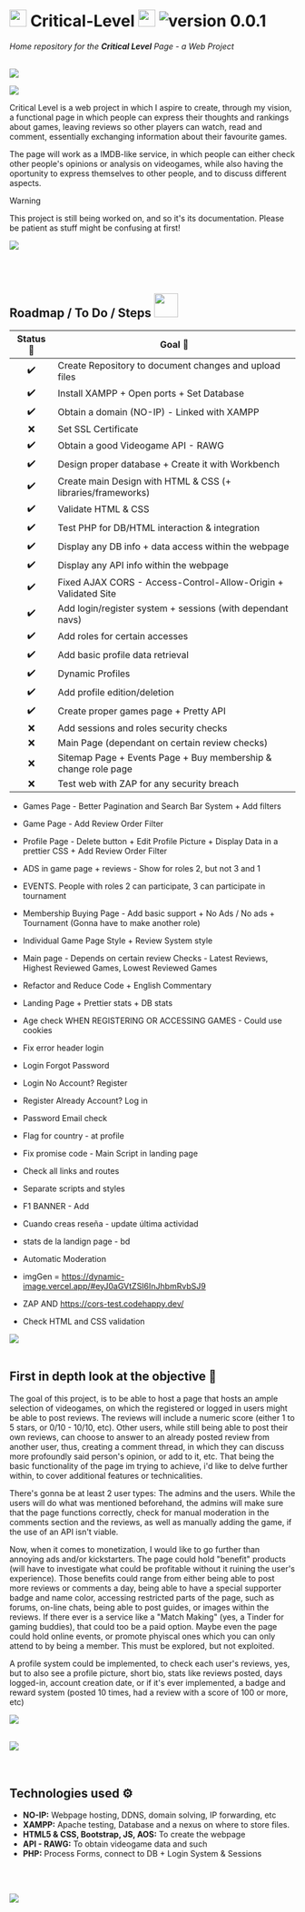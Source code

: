 # <img src="https://github.com/Jozaru27/Critical-Level/blob/main/media/star-spinning.gif" width="30" height="30"/> Critical-Level <img src="https://github.com/Jozaru27/Critical-Level/blob/main/media/star-spinning.gif" width="30" height="30"/> ![version 0.0.1](https://img.shields.io/badge/version-0.0.1-brightgreen)
<!-- BADGE TAKEN FROM: https://tekiter.github.io/shields-craft/ -->
*Home repository for the ***Critical Level*** Page - a Web Project* <br><br>

![](https://github.com/Jozaru27/Critical-Level/blob/main/media/separator.png)

![](https://github.com/Jozaru27/Critical-Level/blob/main/media/welcome.gif)

Critical Level is a web project in which I aspire to create, through my vision, a functional page in which people can express their thoughts and rankings about games, leaving reviews so other players can watch, read and comment, essentially exchanging information about their favourite games. 

The page will work as a IMDB-like service, in which people can either check other people's opinions or analysis on videogames, while also having the oportunity to express themselves to other people, and to discuss different aspects.

> [!WARNING]
> This project is still being worked on, and so it's its documentation. Please be patient as stuff might be confusing at first!

![](https://github.com/Jozaru27/Critical-Level/blob/main/media/separator.png)

<br><br>
## Roadmap / To Do / Steps <img src="https://github.com/Jozaru27/Critical-Level/blob/main/media/mario.gif" width="42" height="42"/>

| Status 📍 | Goal 🚀 |
| :---: | --- |
| ✔️ | Create Repository to document changes and upload files  |
| ✔️ | Install XAMPP + Open ports + Set Database  |
| ✔️ | Obtain a domain (NO-IP) - Linked with XAMPP  |
| ❌ | Set SSL Certificate |
| ✔️ | Obtain a good Videogame API - RAWG |
| ✔️ | Design proper database + Create it with Workbench |
| ✔️ | Create main Design with HTML & CSS (+ libraries/frameworks) |
| ✔️ | Validate HTML & CSS |
| ✔️ | Test PHP for DB/HTML interaction & integration  |
| ✔️ | Display any DB info + data access within the webpage |
| ✔️ | Display any API info within the webpage |
| ✔️ | Fixed AJAX CORS - Access-Control-Allow-Origin + Validated Site |
| ✔️ | Add login/register system + sessions (with dependant navs)|
| ✔️ | Add roles for certain accesses |
| ✔️ | Add basic profile data retrieval |
| ✔️ | Dynamic Profiles |
| ✔️ | Add profile edition/deletion |
| ✔️ | Create proper games page + Pretty API |
| ❌ | Add sessions and roles security checks |
| ❌ | Main Page (dependant on certain review checks) |
| ❌ | Sitemap Page + Events Page + Buy membership & change role page |
| ❌ | Test web with ZAP for any security breach |

* Games Page - Better Pagination and Search Bar System + Add filters
* Game Page - Add Review Order Filter
* Profile Page - Delete button + Edit Profile Picture + Display Data in a prettier CSS + Add Review Order Filter
* ADS in game page + reviews - Show for roles 2, but not 3 and 1
* EVENTS. People with roles 2 can participate, 3 can participate in tournament
* Membership Buying Page - Add basic support + No Ads / No ads + Tournament (Gonna have to make another role)
* Individual Game Page Style + Review System style
* Main page - Depends on certain review Checks - Latest Reviews, Highest Reviewed Games, Lowest Reviewed Games
* Refactor and Reduce Code + English Commentary
* Landing Page + Prettier stats + DB stats
* Age check WHEN REGISTERING OR ACCESSING GAMES - Could use cookies
* Fix error header login
* Login Forgot Password
* Login No Account? Register
* Register Already Account? Log in
* Password Email check
* Flag for country - at profile
* Fix promise code - Main Script in landing page
* Check all links and routes
* Separate scripts and styles
* F1 BANNER - Add
* Cuando creas reseña - update última actividad
* stats de la landign page - bd

* Automatic Moderation
* imgGen = https://dynamic-image.vercel.app/#eyJ0aGVtZSI6InJhbmRvbSJ9
* ZAP AND https://cors-test.codehappy.dev/
* Check HTML and CSS validation

![](https://github.com/Jozaru27/Critical-Level/blob/main/media/separator.png)
<br><br>

## First in depth look at the objective 🎯

The goal of this project, is to be able to host a page that hosts an ample selection of videogames, on which the registered or logged in users might be able to post reviews. The reviews will include a numeric score (either 1 to 5 stars, or 0/10 - 10/10, etc).
Other users, while still being able to post their own reviews, can choose to answer to an already posted review from another user, thus, creating a comment thread, in which they can discuss more profoundly said person's opinion, or add to it, etc.
That being the basic functionality of the page im trying to achieve, i'd like to delve further within, to cover additional features or technicalities. 

There's gonna be at least 2 user types: The admins and the users. While the users will do what was mentioned beforehand, the admins will make sure that the page functions correctly, check for manual moderation in the comments section and the reviews, as well as
manually adding the game, if the use of an API isn't viable. 

Now, when it comes to monetization, I would like to go further than annoying ads and/or kickstarters. The page could hold "benefit" products (will have to investigate what could be profitable without it ruining the user's experience). Those benefits could range from either being able to post more reviews or comments a day, being able to have a special supporter badge and name color, accessing restricted parts of the page, such as forums, on-line chats, being able to post guides, or images within the reviews. If there ever is a service like a "Match Making" (yes, a Tinder for gaming buddies), that could too be a paid option. Maybe even the page could hold online events, or promote phyiscal ones which you can only attend to by being a member. This must be explored, but not exploited.

A profile system could be implemented, to check each user's reviews, yes, but to also see a profile picture, short bio, stats like reviews posted, days logged-in, account creation date, or if it's ever implemented, a badge and reward system (posted 10 times, had a review with a score of 100 or more, etc)

![](https://github.com/Jozaru27/Critical-Level/blob/main/media/separator.png)
<br><br>


<!-- Other API's: SteamWebAPI, IGDB, RAWG, Launchbox, Openretro, MobyGames, Metropolis Launcher, Screenscraper, Skraper, TheGamesDB, GameTDB, Giant Bomb--> 

![](https://github.com/Jozaru27/Critical-Level/blob/main/media/separator.png)
<br><br><br>

## Technologies used ⚙️

* **NO-IP:** Webpage hosting, DDNS, domain solving, IP forwarding, etc
* **XAMPP:** Apache testing, Database and a nexus on where to store files.
* **HTML5 & CSS, Bootstrap, JS, AOS:** To create the webpage
* **API - RAWG:** To obtain videogame data and such
* **PHP:** Process Forms, connect to DB + Login System & Sessions

<br><br>

![](https://github.com/Jozaru27/Critical-Level/blob/main/media/gary.gif)
